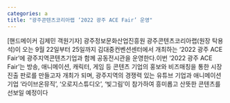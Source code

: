 ```yaml
---
categories: a
title: "광주콘텐츠코리아랩 ‘2022 광주 ACE Fair’ 운영"
---
```

[핸드메이커 김제민 객원기자] 광주정보문화산업진흥원 광주콘텐츠코리아랩(원장 탁용석)이 오는 9월 22일부터 25일까지 김대중컨벤션센터에서 개최하는 ‘2022 광주 ACE Fair’에 광주지역콘텐츠기업과 함께 공동전시관을 운영한다.이번 ‘2022 광주 ACE Fair’는 방송, 애니메이션, 캐릭터, 게임 등 콘텐츠 기업의 홍보와 비즈매칭을 통한 시장진출 판로를 만들고자 개최가 되며, 광주지역의 경쟁력 있는 유튜브 기업과 애니메이션 기업 ‘라이브온뮤직’, ‘오로지스튜디오’, ‘빛그림’이 참가하여 흥미롭고 산뜻한 콘텐츠를 선보일 예정이다
